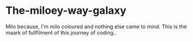 # The-miloey-way-galaxy
Milo because, I'm milo coloured and nothing else came to mind. This is the maark of fullfilment of this journey of coding..
